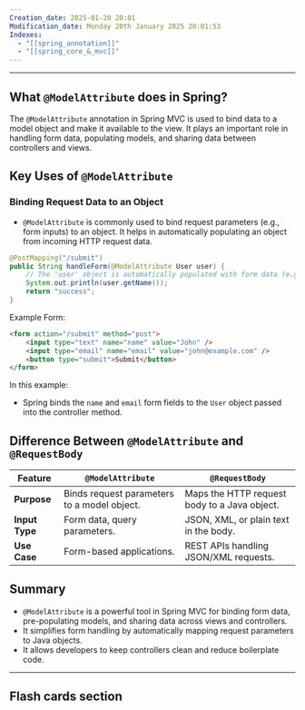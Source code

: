 ```yaml
---
Creation_date: 2025-01-20 20:01
Modification_date: Monday 20th January 2025 20:01:53
Indexes:
  - "[[spring_annotation]]"
  - "[[spring_core_&_mvc]]"
---
```


----

## What `@ModelAttribute` does in Spring?
The `@ModelAttribute` annotation in Spring MVC is used to bind data to a model object and make it available to the view. It plays an important role in handling form data, populating models, and sharing data between controllers and views.

## Key Uses of `@ModelAttribute`
### Binding Request Data to an Object

- `@ModelAttribute` is commonly used to bind request parameters (e.g., form inputs) to an object. It helps in automatically populating an object from incoming HTTP request data.
```java
@PostMapping("/submit")
public String handleForm(@ModelAttribute User user) {
    // The 'user' object is automatically populated with form data (e.g., name, email).
    System.out.println(user.getName());
    return "success";
}
```

Example Form:
```html
<form action="/submit" method="post">
    <input type="text" name="name" value="John" />
    <input type="email" name="email" value="john@example.com" />
    <button type="submit">Submit</button>
</form>
```

In this example:
- Spring binds the `name` and `email` form fields to the `User` object passed into the controller method.
## Difference Between `@ModelAttribute` and `@RequestBody`

| Feature        | `@ModelAttribute`                           | `@RequestBody`                               |
| -------------- | ------------------------------------------- | -------------------------------------------- |
| **Purpose**    | Binds request parameters to a model object. | Maps the HTTP request body to a Java object. |
| **Input Type** | Form data, query parameters.                | JSON, XML, or plain text in the body.        |
| **Use Case**   | Form-based applications.                    | REST APIs handling JSON/XML requests.        |
## **Summary**
- `@ModelAttribute` is a powerful tool in Spring MVC for binding form data, pre-populating models, and sharing data across views and controllers.
- It simplifies form handling by automatically mapping request parameters to Java objects.
- It allows developers to keep controllers clean and reduce boilerplate code.










---
## Flash cards section
